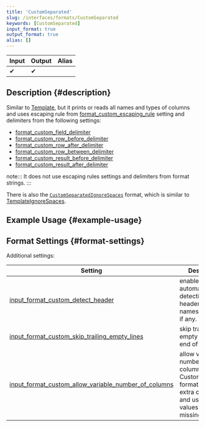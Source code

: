 ```yaml
---
title: 'CustomSeparated'
slug: /interfaces/formats/CustomSeparated
keywords: [CustomSeparated]
input_format: true
output_format: true
alias: []
---
```


| Input | Output | Alias |
|-------|--------|-------|
| ✔     | ✔      |       |

## Description {#description}

Similar to [Template](../Template/Template.md), but it prints or reads all names and types of columns and uses escaping rule from [format_custom_escaping_rule](../../../operations/settings/settings-formats.md/#format_custom_escaping_rule) setting and delimiters from the following settings:

- [format_custom_field_delimiter](/operations/settings/settings-formats.md/#format_custom_field_delimiter)
- [format_custom_row_before_delimiter](/operations/settings/settings-formats.md/#format_custom_row_before_delimiter)
- [format_custom_row_after_delimiter](/operations/settings/settings-formats.md/#format_custom_row_after_delimiter)
- [format_custom_row_between_delimiter](/operations/settings/settings-formats.md/#format_custom_row_between_delimiter)
- [format_custom_result_before_delimiter](/operations/settings/settings-formats.md/#format_custom_result_before_delimiter)
- [format_custom_result_after_delimiter](/operations/settings/settings-formats.md/#format_custom_result_after_delimiter) 

note:::
It does not use escaping rules settings and delimiters from format strings.
:::

There is also the [`CustomSeparatedIgnoreSpaces`](../CustomSeparated/CustomSeparatedIgnoreSpaces.md) format, which is similar to [TemplateIgnoreSpaces](../Template//TemplateIgnoreSpaces.md).

## Example Usage {#example-usage}

## Format Settings {#format-settings}

Additional settings:

| Setting                                                                                                                                                        | Description                                                                                                                 | Default |
|----------------------------------------------------------------------------------------------------------------------------------------------------------------|-----------------------------------------------------------------------------------------------------------------------------|---------|
| [input_format_custom_detect_header](../../../operations/settings/settings-formats.md/#input_format_custom_detect_header)                                       | enables automatic detection of header with names and types if any.                                                          | `true`  |
| [input_format_custom_skip_trailing_empty_lines](../../../operations/settings/settings-formats.md/#input_format_custom_skip_trailing_empty_lines)               | skip trailing empty lines at the end of file.                                                                              | `false` |
| [input_format_custom_allow_variable_number_of_columns](../../../operations/settings/settings-formats.md/#input_format_custom_allow_variable_number_of_columns) | allow variable number of columns in CustomSeparated format, ignore extra columns and use default values for missing columns. | `false` |